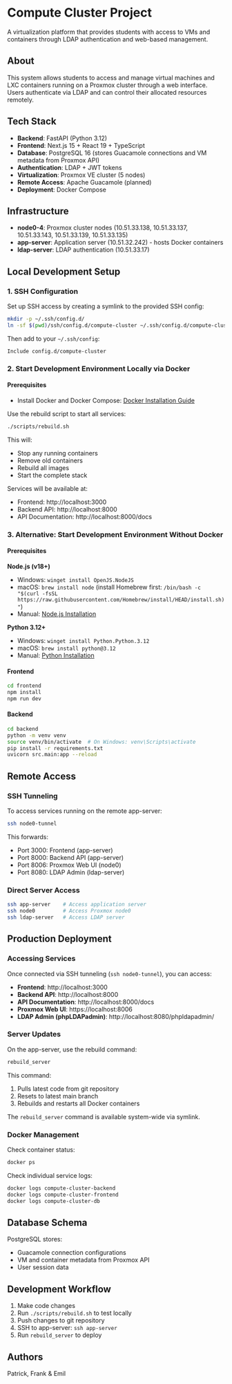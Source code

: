 # Compute Cluster Project

A virtualization platform that provides students with access to VMs and containers through LDAP authentication and web-based management.

## About

This system allows students to access and manage virtual machines and LXC containers running on a Proxmox cluster through a web interface. Users authenticate via LDAP and can control their allocated resources remotely.

## Tech Stack

- **Backend**: FastAPI (Python 3.12)
- **Frontend**: Next.js 15 + React 19 + TypeScript
- **Database**: PostgreSQL 16 (stores Guacamole connections and VM metadata from Proxmox API)
- **Authentication**: LDAP + JWT tokens
- **Virtualization**: Proxmox VE cluster (5 nodes)
- **Remote Access**: Apache Guacamole (planned)
- **Deployment**: Docker Compose

## Infrastructure

- **node0-4**: Proxmox cluster nodes (10.51.33.138, 10.51.33.137, 10.51.33.143, 10.51.33.139, 10.51.33.135)
- **app-server**: Application server (10.51.32.242) - hosts Docker containers
- **ldap-server**: LDAP authentication (10.51.33.17)

## Local Development Setup

### 1. SSH Configuration

Set up SSH access by creating a symlink to the provided SSH config:

```bash
mkdir -p ~/.ssh/config.d/
ln -sf $(pwd)/ssh/config.d/compute-cluster ~/.ssh/config.d/compute-cluster
```

Then add to your `~/.ssh/config`:
```
Include config.d/compute-cluster
```

### 2. Start Development Environment Locally via Docker

#### Prerequisites
- Install Docker and Docker Compose: [Docker Installation Guide](https://docs.docker.com/get-docker/)

Use the rebuild script to start all services:

```bash
./scripts/rebuild.sh
```

This will:
- Stop any running containers
- Remove old containers
- Rebuild all images
- Start the complete stack

Services will be available at:
- Frontend: http://localhost:3000
- Backend API: http://localhost:8000
- API Documentation: http://localhost:8000/docs

### 3. Alternative: Start Development Environment Without Docker

#### Prerequisites

**Node.js (v18+)**
- Windows: `winget install OpenJS.NodeJS`
- macOS: `brew install node` (install Homebrew first: `/bin/bash -c "$(curl -fsSL https://raw.githubusercontent.com/Homebrew/install/HEAD/install.sh)"`)
- Manual: [Node.js Installation](https://nodejs.org/)

**Python 3.12+**
- Windows: `winget install Python.Python.3.12`
- macOS: `brew install python@3.12`
- Manual: [Python Installation](https://www.python.org/downloads/)

#### Frontend
```bash
cd frontend
npm install
npm run dev
```

#### Backend
```bash
cd backend
python -m venv venv
source venv/bin/activate  # On Windows: venv\Scripts\activate
pip install -r requirements.txt
uvicorn src.main:app --reload
```

## Remote Access

### SSH Tunneling

To access services running on the remote app-server:

```bash
ssh node0-tunnel
```

This forwards:
- Port 3000: Frontend (app-server)
- Port 8000: Backend API (app-server)
- Port 8006: Proxmox Web UI (node0)
- Port 8080: LDAP Admin (ldap-server)

### Direct Server Access

```bash
ssh app-server    # Access application server
ssh node0         # Access Proxmox node0
ssh ldap-server   # Access LDAP server
```

## Production Deployment

### Accessing Services

Once connected via SSH tunneling (`ssh node0-tunnel`), you can access:

- **Frontend**: http://localhost:3000
- **Backend API**: http://localhost:8000
- **API Documentation**: http://localhost:8000/docs
- **Proxmox Web UI**: https://localhost:8006
- **LDAP Admin (phpLDAPadmin)**: http://localhost:8080/phpldapadmin/

### Server Updates

On the app-server, use the rebuild command:

```bash
rebuild_server
```

This command:
1. Pulls latest code from git repository
2. Resets to latest main branch
3. Rebuilds and restarts all Docker containers

The `rebuild_server` command is available system-wide via symlink.

### Docker Management

Check container status:
```bash
docker ps
```

Check individual service logs:
```bash
docker logs compute-cluster-backend
docker logs compute-cluster-frontend
docker logs compute-cluster-db
```

## Database Schema

PostgreSQL stores:
- Guacamole connection configurations
- VM and container metadata from Proxmox API
- User session data

## Development Workflow

1. Make code changes
2. Run `./scripts/rebuild.sh` to test locally
3. Push changes to git repository
4. SSH to app-server: `ssh app-server`
5. Run `rebuild_server` to deploy

## Authors

Patrick, Frank & Emil
